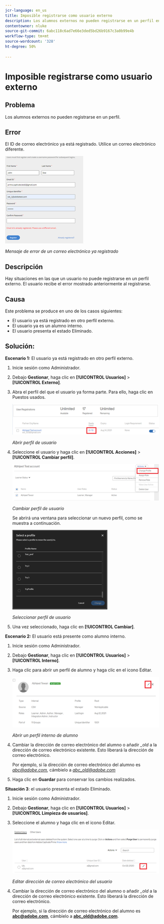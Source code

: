 ```yaml
---
jcr-language: en_us
title: Imposible registrarse como usuario externo
description: Los alumnos externos no pueden registrarse en un perfil en Adobe Learning Manager.
contentowner: nluke
source-git-commit: 6abc118c6ad7e66e3ded5bd26b9167c3a0b99e4b
workflow-type: tm+mt
source-wordcount: '328'
ht-degree: 50%

---
```




# Imposible registrarse como usuario externo

## Problema

Los alumnos externos no pueden registrarse en un perfil.

## Error

El ID de correo electrónico ya está registrado. Utilice un correo electrónico diferente.

![](assets/cp-register-profile.png)

*Mensaje de error de un correo electrónico ya registrado*

## Descripción

Hay situaciones en las que un usuario no puede registrarse en un perfil externo. El usuario recibe el error mostrado anteriormente al registrarse.

## Causa

Este problema se produce en uno de los casos siguientes:

* El usuario ya está registrado en otro perfil externo.
* El usuario ya es un alumno interno.
* El usuario presenta el estado Eliminado.

## Solución:

**Escenario 1:** El usuario ya está registrado en otro perfil externo.

1. Inicie sesión como Administrador.
1. Debajo **Gestionar**, haga clic en **[!UICONTROL Usuarios]** > **[!UICONTROL Externo]**.
1. Abra el perfil del que el usuario ya forma parte. Para ello, haga clic en Puestos usados.

   ![](assets/cp-seats-used.png)

   *Abrir perfil de usuario*

1. Seleccione el usuario y haga clic en **[!UICONTROL Acciones]** > **[!UICONTROL Cambiar perfil]**.

   ![](assets/cp-change-profile.png)

   *Cambiar perfil de usuario*

   Se abrirá una ventana para seleccionar un nuevo perfil, como se muestra a continuación.

   ![](assets/cp-select-profiles.png)

   *Seleccionar perfil de usuario*

1. Una vez seleccionado, haga clic en **[!UICONTROL Cambiar]**.

**Escenario 2:** El usuario está presente como alumno interno.

1. Inicie sesión como Administrador.
1. Debajo **Gestionar**, haga clic en **[!UICONTROL Usuarios]** > **[!UICONTROL Interno]**.
1. Haga clic para abrir un perfil de alumno y haga clic en el icono Editar.

   ![](assets/cp-internal-learner.png)

   *Abrir un perfil interno de alumno*

1. Cambiar la dirección de correo electrónico del alumno o añadir *_old* a la dirección de correo electrónico existente. Esto liberará la dirección de correo electrónico.

   Por ejemplo, si la dirección de correo electrónico del alumno es *<abc@adobe.com>,* cámbielo a *<abc_old@adobe.com>*

1. Haga clic en **Guardar** para conservar los cambios realizados.

**Situación 3**: el usuario presenta el estado Eliminado.

1. Inicie sesión como Administrador.
1. Debajo **Gestionar**, haga clic en **[!UICONTROL Usuarios]** > **[!UICONTROL Limpieza de usuarios]**.
1. Seleccione el alumno y haga clic en el icono Editar.

   ![](assets/cp-deleted-learner.png)

   *Editar dirección de correo electrónico del usuario*

1. Cambiar la dirección de correo electrónico del alumno o añadir *_old* a la dirección de correo electrónico existente. Esto liberará la dirección de correo electrónico.

   Por ejemplo, si la dirección de correo electrónico del alumno es **<abc@adobe.com>**, cámbielo a **<abc_old@adobe.com>**.
